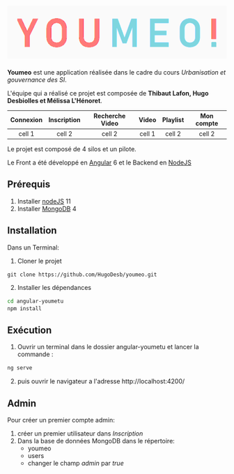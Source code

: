 ![Logo](img/youemo-ban.png)
--------
**Youmeo** est une application réalisée dans le cadre du cours *Urbanisation et gouvernance des SI*.

L'équipe qui a réalisé ce projet est composée de **Thibaut Lafon, Hugo Desbiolles et Mélissa L'Hénoret**.

| **Connexion**       | **Inscription**     | **Recherche Video** | **Video**           | **Playlist**        | **Mon compte**      | 
| :-----------------: | :-----------------: | :-----------------: | :-----------------: | :-----------------: | :-----------------: | 
| cell 1              | cell 2              | cell 2              | cell 1              | cell 2              | cell 2              |


Le projet est composé de 4 silos et un pilote.

Le Front a été développé en [Angular](https://angular.io/) 6 et le Backend en [NodeJS](https://nodejs.org/en/)

## Prérequis
1. Installer [nodeJS](https://nodejs.org/en/) 11
2. Installer [MongoDB](https://www.mongodb.com/fr) 4

## Installation
Dans un Terminal:
1. Cloner le projet 
```
git clone https://github.com/HugoDesb/youmeo.git
```
2. Installer les dépendances
```bash
cd angular-youmetu
npm install
```
## Exécution
1. Ouvrir un terminal dans le dossier angular-youmetu et lancer la commande : 
```bash
ng serve
```
2. puis ouvrir le navigateur a l'adresse http://localhost:4200/

## Admin
Pour créer un premier compte admin:
1. créer un premier utilisateur dans *Inscription*
2. Dans la base de données MongoDB dans le répertoire:
   * youmeo
   * users
   * changer le champ *admin* par *true*


